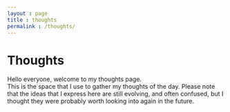 ```yaml
---
layout : page 
title : thoughts 
permalink : /thoughts/
---
```

# Thoughts 
Hello everyone, welcome to my thoughts page. <br>
This is the space that I use to gather my thoughts of the day. 
Please note that the ideas that I express here are still evolving, and often confused, but I thought they were probably worth looking into again in the future. 